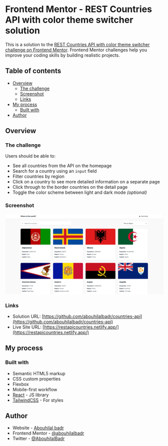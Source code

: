 # Frontend Mentor - REST Countries API with color theme switcher solution

This is a solution to the [REST Countries API with color theme switcher challenge on Frontend Mentor](https://www.frontendmentor.io/challenges/rest-countries-api-with-color-theme-switcher-5cacc469fec04111f7b848ca). Frontend Mentor challenges help you improve your coding skills by building realistic projects. 

## Table of contents

- [Overview](#overview)
  - [The challenge](#the-challenge)
  - [Screenshot](#screenshot)
  - [Links](#links)
- [My process](#my-process)
  - [Built with](#built-with)
- [Author](#author)

## Overview

### The challenge

Users should be able to:

- See all countries from the API on the homepage
- Search for a country using an `input` field
- Filter countries by region
- Click on a country to see more detailed information on a separate page
- Click through to the border countries on the detail page
- Toggle the color scheme between light and dark mode *(optional)*

### Screenshot

![](./screenshot.png)

### Links

- Solution URL: [https://github.com/abouhilalbadr/countries-api](https://github.com/abouhilalbadr/countries-api)
- Live Site URL: [https://restapicountries.netlify.app/](https://restapicountries.netlify.app/)

## My process

### Built with

- Semantic HTML5 markup
- CSS custom properties
- Flexbox
- Mobile-first workflow
- [React](https://reactjs.org/) - JS library
- [TailwindCSS](https://tailwindcss.com/) - For styles

## Author

- Website - [Abouhilal badr](https://www.badrabouhilal.com)
- Frontend Mentor - [@abouhilalbadr](https://www.frontendmentor.io/profile/abouhilalbadr)
- Twitter - [@AbouhilalBadr](https://www.twitter.com/AbouhilalBadr)
